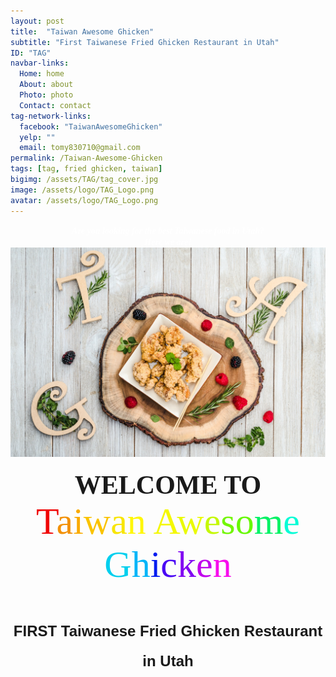 ```yaml
---
layout: post
title:  "Taiwan Awesome Ghicken"
subtitle: "First Taiwanese Fried Ghicken Restaurant in Utah"
ID: "TAG"
navbar-links:
  Home: home
  About: about
  Photo: photo
  Contact: contact
tag-network-links:
  facebook: "TaiwanAwesomeGhicken"
  yelp: ""
  email: tomy830710@gmail.com
permalink: /Taiwan-Awesome-Ghicken
tags: [tag, fried ghicken, taiwan]
bigimg: /assets/TAG/tag_cover.jpg
image: /assets/logo/TAG_Logo.png
avatar: /assets/logo/TAG_Logo.png
---
```


<div style="text-align: center;">
    <font color="#ffffff" face="bad script" class="home-cover-title-font">
    <span>
    <b><i>Are you looking for the best Taiwanese food in Utah?</i></b>
    <br>
    <b><i>Here we are!</i></b>
    </span>
    </font>
    <img src="/assets//TAG/tag_cover.jpg">
</div>

<div style="margin-top: 15px; text-align: center;"><span style="font-size:42px;"><span style="font-family:old standard tt;"><strong>WELCOME TO</strong>


<div style="text-align: center;"><span style="font-size:60px;"><span style="font-family:dancing script bold;">
<span style="color:#f00505;">T</span><span style="color:#f29107;">a</span><span style="color:#faab00;">i</span><span style="color:#fac300;">w</span><span style="color:#f8e503;">a</span><span style="color:#fff706;">n</span> <span style="color:#f4f803;">A</span><span style="color:#eafa04;">w</span><span style="color:#c5f805;">e</span><span style="color:#72f603;">s</span><span style="color:#66f801;">o</span><span style="color:#03f265;">m</span><span style="color:#08fcd6;">e</span> <span style="color:#01cfee;">G</span><span style="color:#03b5f8;">h</span><span style="color:#031cf0;">i</span><span style="color:#4a07f4;">c</span><span style="color:#8105f2;">k</span><span style="color:#c001ec;">e</span><span style="color:#f80ded;">n</span>
</span></span></div>

<font style="font-size:24px; font-family: 'font2', sans-serif;"><b>FIRST Taiwanese Fried Ghicken Restaurant in Utah</b></font>
<br>


